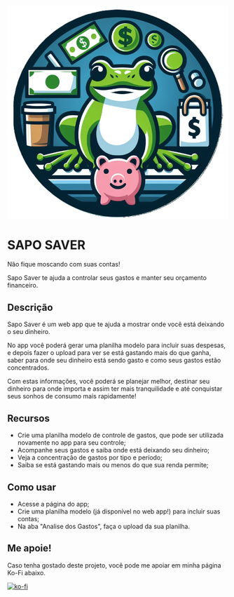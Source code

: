![Sapo Saver](res/img/SapoSaver_nobg.png)

# SAPO SAVER
Não fique moscando com suas contas!

Sapo Saver te ajuda a controlar seus gastos e manter seu orçamento financeiro.


## Descrição
Sapo Saver é um web app que te ajuda a mostrar onde você está deixando o seu dinheiro.

No app você poderá gerar uma planilha modelo para incluir suas despesas, e depois fazer o upload para ver se está gastando mais do que ganha, saber para onde seu dinheiro está sendo gasto e como seus gastos estão concentrados.

Com estas informações, você poderá se planejar melhor, destinar seu dinheiro para onde importa e assim ter mais tranquilidade e até conquistar seus sonhos de consumo mais rapidamente! 

## Recursos
* Crie uma planilha modelo de controle de gastos, que pode ser utilizada novamente no app para seu controle;
* Acompanhe seus gastos e saiba onde está deixando seu dinheiro;
* Veja a concentração de gastos por tipo e período;
* Saiba se está gastando mais ou menos do que sua renda permite; 

## Como usar
* Acesse a página do app;
* Crie uma planilha modelo (já disponível no web app!) para incluir suas contas;
* Na aba "Analise dos Gastos", faça o upload da sua planilha.

## Me apoie!
Caso tenha gostado deste projeto, você pode me apoiar em minha página Ko-Fi abaixo.

[![ko-fi](https://ko-fi.com/img/githubbutton_sm.svg)](https://ko-fi.com/B0B3V8QAU)



